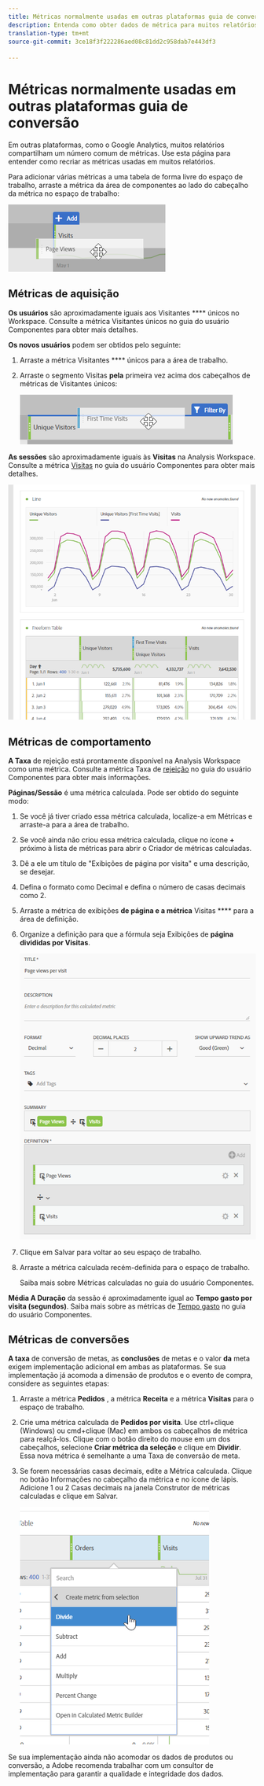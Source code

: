 ```yaml
---
title: Métricas normalmente usadas em outras plataformas guia de conversão
description: Entenda como obter dados de métrica para muitos relatórios comuns usando a terminologia mais familiar aos usuários do Google Analytics.
translation-type: tm+mt
source-git-commit: 3ce18f3f222286aed08c81dd2c958dab7e443df3

---
```



# Métricas normalmente usadas em outras plataformas guia de conversão

Em outras plataformas, como o Google Analytics, muitos relatórios compartilham um número comum de métricas. Use esta página para entender como recriar as métricas usadas em muitos relatórios.

Para adicionar várias métricas a uma tabela de forma livre do espaço de trabalho, arraste a métrica da área de componentes ao lado do cabeçalho da métrica no espaço de trabalho:

![Métrica adicional](/help/technotes/ga-to-aa/assets/new_metric.png)

## Métricas de aquisição

**Os usuários** são aproximadamente iguais aos Visitantes **** únicos no Workspace. Consulte a métrica Visitantes [](/help/components/c-variables/c-metrics/metrics-unique-visitors.md) únicos no guia do usuário Componentes para obter mais detalhes.

**Os novos usuários** podem ser obtidos pelo seguinte:

1. Arraste a métrica Visitantes **** únicos para a área de trabalho.
2. Arraste o segmento Visitas **pela** primeira vez acima dos cabeçalhos de métricas de Visitantes únicos:

   ![Novas visitas](../assets/first_time_visits.png)

**As sessões** são aproximadamente iguais às **Visitas** na Analysis Workspace. Consulte a métrica [Visitas](/help/components/c-variables/c-metrics/metrics-visit.md) no guia do usuário Componentes para obter mais detalhes.

![Métricas de aquisição](../assets/acquisition_metrics.png)

## Métricas de comportamento

**A Taxa** de rejeição está prontamente disponível na Analysis Workspace como uma métrica. Consulte a métrica Taxa de [rejeição](/help/components/c-variables/c-metrics/metrics-bounce-rate.md) no guia do usuário Componentes para obter mais informações.

**Páginas/Sessão** é uma métrica calculada. Pode ser obtido do seguinte modo:

1. Se você já tiver criado essa métrica calculada, localize-a em Métricas e arraste-a para a área de trabalho.
2. Se você ainda não criou essa métrica calculada, clique no ícone **+** próximo à lista de métricas para abrir o Criador de métricas calculadas.
3. Dê a ele um título de "Exibições de página por visita" e uma descrição, se desejar.
4. Defina o formato como Decimal e defina o número de casas decimais como 2.
5. Arraste a métrica de exibições **de página e a métrica** Visitas **** para a área de definição.
6. Organize a definição para que a fórmula seja Exibições de **página divididas por Visitas**.

   ![Exibições de página por visita](/help/technotes/ga-to-aa/assets/page_views_per_visit.png)

7. Clique em Salvar para voltar ao seu espaço de trabalho.
8. Arraste a métrica calculada recém-definida para o espaço de trabalho.

   Saiba mais sobre Métricas [](/help/components/c-variables/c-metrics/calculated-metric.md) calculadas no guia do usuário Componentes.

**Média A Duração** da sessão é aproximadamente igual ao **Tempo gasto por visita (segundos)**. Saiba mais sobre as métricas de [Tempo gasto](/help/components/c-variables/c-metrics/metrics-time-spent.md) no guia do usuário Componentes.

## Métricas de conversões

**A taxa** de conversão de metas, as **conclusões** de metas e o valor **da** meta exigem implementação adicional em ambas as plataformas. Se sua implementação já acomoda a dimensão de produtos e o evento de compra, considere as seguintes etapas:

1. Arraste a métrica **Pedidos** , a métrica **Receita** e a métrica **Visitas** para o espaço de trabalho.
1. Crie uma métrica calculada de **Pedidos por visita**. Use ctrl+clique (Windows) ou cmd+clique (Mac) em ambos os cabeçalhos de métrica para realçá-los. Clique com o botão direito do mouse em um dos cabeçalhos, selecione **Criar métrica da seleção** e clique em **Dividir**. Essa nova métrica é semelhante a uma Taxa de conversão de meta.
1. Se forem necessárias casas decimais, edite a Métrica calculada. Clique no botão Informações no cabeçalho da métrica e no ícone de lápis. Adicione 1 ou 2 Casas decimais na janela Construtor de métricas calculadas e clique em Salvar.

   ![Pedidos por visita](/help/technotes/ga-to-aa/assets/orders_per_visit.png)

Se sua implementação ainda não acomodar os dados de produtos ou conversão, a Adobe recomenda trabalhar com um consultor de implementação para garantir a qualidade e integridade dos dados.
